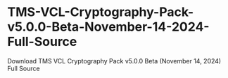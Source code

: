 # TMS-VCL-Cryptography-Pack-v5.0.0-Beta-November-14-2024-Full-Source
Download TMS VCL Cryptography Pack v5.0.0 Beta (November 14, 2024) Full Source
